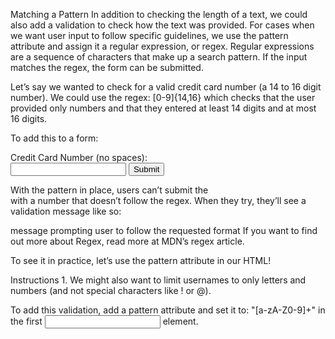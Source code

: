 Matching a Pattern
In addition to checking the length of a text, we could also add a validation to check how the text was provided. For cases when we want user input to follow specific guidelines, we use the pattern attribute and assign it a regular expression, or regex. Regular expressions are a sequence of characters that make up a search pattern. If the input matches the regex, the form can be submitted.

Let’s say we wanted to check for a valid credit card number (a 14 to 16 digit number). We could use the regex: [0-9]{14,16} which checks that the user provided only numbers and that they entered at least 14 digits and at most 16 digits.

To add this to a form:

<form action="/example.html" method="POST">
  <label for="payment">Credit Card Number (no spaces):</label>
  <br>
  <input id="payment" name="payment" type="text" required pattern="[0-9]{14,16}">
  <input type="submit" value="Submit">
</form>
With the pattern in place, users can’t submit the <form> with a number that doesn’t follow the regex. When they try, they’ll see a validation message like so:

message prompting user to follow the requested format
If you want to find out more about Regex, read more at MDN’s regex article.

To see it in practice, let’s use the pattern attribute in our HTML!

Instructions
1.
We might also want to limit usernames to only letters and numbers (and not special characters like ! or @).

To add this validation, add a pattern attribute and set it to: "[a-zA-Z0-9]+" in the first <input> element.
